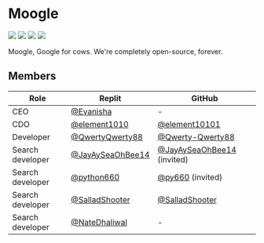 # Moogle
[![](https://img.shields.io/badge/applications-4-green)](https://github.com/orgs/moogle-devs/repositories)
[![](https://img.shields.io/badge/members-6-green)](https://github.com/orgs/moogle-devs/people)
[![](https://img.shields.io/badge/projects-3-green)](https://github.com/orgs/moogle-devs/projects)
[![](https://img.shields.io/badge/teams-3-green)](https://github.com/orgs/moogle-devs/teams)

Moogle, Google for cows. We're completely open-source, forever.

## Members
|Role|Replit|GitHub|
|---|---|---|
|CEO|[@Evanisha](https://replit.com/@Evanisha)|-|
|CDO|[@element1010](https://replit.com/@element1010)|[@element10101](https://github.com/element10101)|
|Developer|[@QwertyQwerty88](https://replit.com/@QwertyQwerty88)|[@Qwerty-Qwerty88](https://github.com/Qwerty-Qwerty88)|
|Search developer|[@JayAySeaOhBee14](https://replit.com/@JayAySeaOhBee14)|[@JayAySeaOhBee14](https://github.com/JayAySeaOhBee14) (invited)|
|Search developer|[@python660](https://replit.com/@python660)|[@py660](https://github.com/py660) (invited)|
|Search developer|[@SalladShooter](https://replit.com/@SalladShooter)|[@SalladShooter](https://github.com/SalladShooter)|
|Search developer|[@NateDhaliwal](https://replit.com/@NateDhaliwal)|-|

